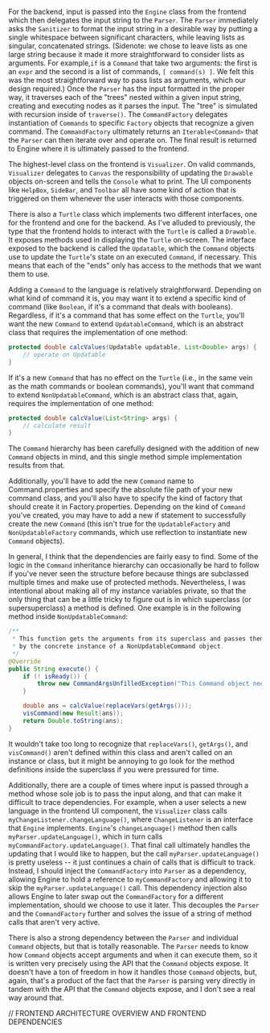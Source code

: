 For the backend, input is passed into the `Engine` class from the frontend which then delegates the input string to the `Parser`. The `Parser` immediately asks the `Sanitizer` to format the input string in a desirable way by putting a single whitespace between significant characters, while leaving lists as singular, concatenated strings. (Sidenote: we chose to leave lists as one large string because it made it more straightforward to consider lists as arguments. For example,`if` is a `Command` that take two arguments: the first is an `expr` and the second is a list of commands, `[ command(s) ]`. We felt this was the most straightforward way to pass lists as arguments, which our design required.) Once the `Parser` has the input formatted in the proper way, it traverses each of the "trees" nested within a given input string, creating and executing nodes as it parses the input. The "tree" is simulated with recursion inside of `traverse()`. The `CommandFactory` delegates instantiation of `Commands` to specific `Factory` objects that recognize a given command. The `CommandFactory` ultimately returns an `Iterable<Command>` that the `Parser` can then iterate over and operate on. The final result is returned to Engine where it is ultimately passed to the frontend.

The highest-level class on the frontend is `Visualizer`. On valid commands, `Visualizer` delegates to `Canvas` the responsibility of updating the `Drawable` objects on-screen and tells the `Console` what to print. The UI components like `HelpBox`, `SideBar`, and `Toolbar` all have some kind of action that is triggered on them whenever the user interacts with those components.

There is also a `Turtle` class which implements two different interfaces, one for the frontend and one for the backend. As I've alluded to previously, the type that the frontend holds to interact with the `Turtle` is called a `Drawable`. It exposes methods used in displaying the `Turtle` on-screen. The interface exposed to the backend is called the `Updatable`, which the `Command` objects use to update the `Turtle`'s state on an executed `Command`, if necessary. This means that each of the "ends" only has access to the methods that we want them to use.

Adding a `Command` to the language is relatively straightforward. Depending on what kind of command it is, you may want it to extend a specific kind of command (like `Boolean`, if it's a command that deals with booleans). Regardless, if it's a command that has some effect on the `Turtle`, you'll want the new `Command` to extend `UpdatableCommand`, which is an abstract class that requires the implementation of one method:

```java
protected double calcValues(Updatable updatable, List<Double> args) {
	// operate on Updatable
}
```

If it's a new `Command` that has no effect on the `Turtle` (i.e., in the same vein as the math commands or boolean commands), you'll want that command to extend `NonUpdatableCommand`, which is an abstract class that, again, requires the implementation of one method:

```java
protected double calcValue(List<String> args) {
	// calculate result
}
```
The `Command` hierarchy has been carefully designed with the addition of new `Command` objects in mind, and this single method simple implementation results from that.

Additionally, you'll have to add the new `Command` name to Command.properties and specify the absolute file path of your new command class, and you'll also have to specify the kind of factory that should create it in Factory.properties. Depending on the kind of `Command` you've created, you may have to add a new if statement to successfully create the new `Command` (this isn't true for the `UpdatableFactory` and `NonUpdatableFactory` commands, which use reflection to instantiate new `Command` objects).

In general, I think that the dependencies are fairly easy to find. Some of the logic in the `Command` inheritance hierarchy can occasionally be hard to follow if you've never seen the structure before because things are subclassed multiple times and make use of protected methods. Nevertheless, I was intentional about making all of my instance variables private, so that the only thing that can be a little tricky to figure out is in which superclass (or supersuperclass) a method is defined. One example is in the following method inside `NonUpdatableCommand`:

```java
/**
 * This function gets the arguments from its superclass and passes them allong to be calculated
 * by the concrete instance of a NonUpdatableCommand object.
 */
@Override
public String execute() {
	if (! isReady()) {
		throw new CommandArgsUnfilledException("This Command object needs more arguments to finish executing.");
	}

	double ans = calcValue(replaceVars(getArgs()));
	visCommand(new Result(ans));
	return Double.toString(ans);
}
```

It wouldn't take too long to recognize that `replaceVars()`, `getArgs()`, and `visCommand()` aren't defined within this class and aren't called on an instance or class, but it might be annoying to go look for the method definitions inside the superclass if you were pressured for time.

Additionally, there are a couple of times where input is passed through a method whose sole job is to pass the input along, and that can make it difficult to trace dependencies. For example, when a user selects a new language in the frontend UI component, the `Visualizer` class calls `myChangeListener.changeLanguage()`, where `ChangeListener` is an interface that `Engine` implements. `Engine`'s `changeLanguage()` method then calls `myParser.updateLanguage()`, which in turn calls `myCommandFactory.updateLanguage()`. That final call ultimately handles the updating that I would like to happen, but the call `myParser.updateLanguage()` is pretty useless -- it just continues a chain of calls that is difficult to track. Instead, I should inject the `CommandFactory` into `Parser` as a dependency, allowing Engine to hold a reference to `myCommandFactory` and allowing it to skip the `myParser.updateLanguage()` call. This dependency injection also allows Engine to later swap out the `CommandFactory` for a different implementation, should we choose to use it later. This decouples the `Parser` and the `CommandFactory` further and solves the issue of a string of method calls that aren't very active.

There is also a strong dependency between the `Parser` and individual `Command` objects, but that is totally reasonable. The `Parser` needs to know how `Command` objects accept arguments and when it can execute them, so it is written very precisely using the API that the `Command` objects expose. It doesn't have a ton of freedom in how it handles those `Command` objects, but, again, that's a product of the fact that the `Parser` is parsing very directly in tandem with the API that the `Command` objects expose, and I don't see a real way around that. 

// FRONTEND ARCHITECTURE OVERVIEW AND FRONTEND DEPENDENCIES


